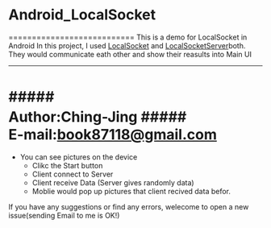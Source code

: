 # Android_LocalSocket


===========================
This is a demo for LocalSocket in Android
In this project, I used [LocalSocket](https://developer.android.com/reference/android/net/LocalSocket.html) and [LocalSocketServer](https://developer.android.com/reference/android/net/LocalServerSocket.html)both.
They would communicate eath other and show their reasults into Main UI
****
#####　　　　　　　　　　　　Author:Ching-Jing
#####　　　　　　　　　 E-mail:book87118@gmail.com
===========================

* You can see pictures on the device
    * Clikc the Start button 
    * Client connect to Server 
    * Client receive Data (Server gives randomly data)
    * Moblie would pop up pictures that client recived data befor.
    
 
If you have any suggestions or find any errors, welecome to open a new issue(sending Email to me is OK!)




